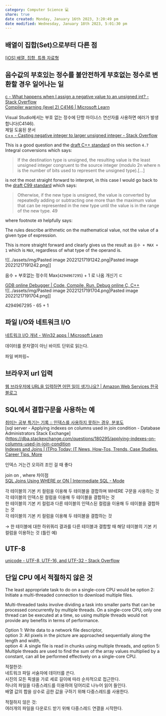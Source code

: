```yaml
---  
category: Computer Science 💻  
share: true  
date created: Monday, January 16th 2023, 3:20:49 pm  
date modified: Wednesday, January 18th 2023, 5:01:30 pm  
---  
```

## 배열이 집합(Set)으로부터 다른 점  
[[iOS] 배열, 집합, 튜플 자료형](https://duwjdtn11.tistory.com/461#:~:text=%EB%B0%B0%EC%97%B4%20%2D%20%EC%88%9C%EC%84%9C%EC%9E%88%EB%8A%94%20%EB%8D%B0%EC%9D%B4%ED%84%B0%EB%93%A4%EC%9D%84,%EC%A4%91%EB%B3%B5%EC%A7%80%EC%A0%95%EC%9D%80%20%EB%B6%88%EA%B0%80%ED%95%98%EB%8B%A4.)  
  
  
## 음수값의 부호있는 정수를 불안전하게 부호없는 정수로 변환할 경우 일어나는 일  
[c - What happens when I assign a negative value to an unsigned int? - Stack Overflow](https://stackoverflow.com/questions/7152759/what-happens-when-i-assign-a-negative-value-to-an-unsigned-int)  
[Compiler warning (level 2) C4146 | Microsoft Learn](https://learn.microsoft.com/en-us/cpp/error-messages/compiler-warnings/compiler-warning-level-2-c4146?redirectedfrom=MSDN&view=msvc-170)  
  
Visual Studio에서는 부호 없는 정수에 단항 마이너스 연산자를 사용하면 에러가 발생합니다(C4146).  
제일 도움된 문서  
[c++ - Casting negative integer to larger unsigned integer - Stack Overflow](https://stackoverflow.com/questions/21769068/casting-negative-integer-to-larger-unsigned-integer)  
  
This is a good question and the [draft C++ standard](https://www.open-std.org/jtc1/sc22/wg21/docs/papers/2012/n3485.pdf) on this section `4.7` Integral conversions which says:  
  
> If the destination type is unsigned, the resulting value is the least unsigned integer congruent to the source integer (modulo 2n where n is the number of bits used to represent the unsigned type).[...]  
  
is not the most straight forward to interpret, in this case I would go back to the [draft C99 standard](http://www.open-std.org/jtc1/sc22/wg14/www/docs/n1256.pdf) which says:  
  
> Otherwise, if the new type is unsigned, the value is converted by repeatedly adding or subtracting one more than the maximum value that can be represented in the new type until the value is in the range of the new type. 49  
  
where footnote `49` helpfully says:  
  
The rules describe arithmetic on the mathematical value, not the value of a given type of expression.  
  
This is more straight forward and clearly gives us the result as `음수 + MAX + 1` which is `MAX`, regardless of what type of the operand is.  
  
![[../assets/img/Pasted image 20221217191242.png|Pasted image 20221217191242.png]]  
  
 음수 + 부호없는 정수의 Max(`4294967295`) + 1 로 나옴 개신기 ㄷ  
  
  
[GDB online Debugger | Code, Compile, Run, Debug online C, C++](https://www.onlinegdb.com/wxTFI9GEux)  
![[../assets/img/Pasted image 20221217191704.png|Pasted image 20221217191704.png]]  
  
  
4294967295 - 65 + 1  
  
  
  
  
## 파일 I/O와 네트워크 I/O  
[네트워크 I/O 개념 - Win32 apps | Microsoft Learn](https://learn.microsoft.com/ko-kr/windows/win32/fileio/network-i-o-concepts)  
  
데이터를 문자열이 아닌 바이트 단위로 읽는다.  
  
파일 버퍼링~   
  
  
## 브라우저 url 입력  
[웹 브라우저에 URL을 입력하면 어떤 일이 생기나요? | Amazon Web Services 한국 블로그](https://aws.amazon.com/ko/blogs/korea/what-happens-when-you-type-a-url-into-your-browser/)  
  
## SQL에서 결합구문을 사용하는 예  
[취미는 공부 특기는 기록 :: 인덱스를 사용하지 못하는 경우, 분포도](https://brightestbulb.tistory.com/145)  
[sql server - Applying indexes on columns used in join condition - Database Administrators Stack Exchange](https://dba.stackexchange.com/questions/180295/applying-indexes-on-columns-used-in-join-condition  
[Indexes and Joins | ITPro Today: IT News, How-Tos, Trends, Case Studies, Career Tips, More](https://www.itprotoday.com/sql-server/indexes-and-joins)  
  
인덱스 거는건 오히려 조인 걸 때 좋다  
  
  
join on , where 차이점  
[SQL Joins Using WHERE or ON | Intermediate SQL - Mode](https://mode.com/sql-tutorial/sql-joins-where-vs-on/)  
  
  
각 테이블의 기본 키 컬럼을 이용해 두 테이블을 결합하며 WHERE 구문을 사용하는 것  
각 테이블의 인덱스된 컬럼을 이용해 두 테이블을 결합하는 것  
한 테이블의 기본 키 컬럼과 다른 테이블의 인덱스된 컬럼을 이용해 두 테이블을 결합하는 것  
각 테이블의 기본 키 컬럼을 이용해 두 테이블을 결합하는 것  
  
→ 한 테이블에 대한 하위쿼리 결과를 다른 테이블과 결합할 때 해당 테이블의 기본 키 컬럼을 이용하는 것 (틀린 예)  
  
## UTF-8  
[unicode - UTF-8, UTF-16, and UTF-32 - Stack Overflow](https://stackoverflow.com/questions/496321/utf-8-utf-16-and-utf-32)  
  
  
## 단일 CPU 에서 적절하지 않은 것  
The least appropriate task to do on a single-core CPU would be option 2:   
Initiate a multi-threaded connection to download multiple files.  
  
Multi-threaded tasks involve dividing a task into smaller parts that can be processed concurrently by multiple threads. On a single-core CPU, only one thread can be executed at a time, so using multiple threads would not provide any benefits in terms of performance.  
  
Option 1: Write data to a network file descriptor,   
option 3: All pixels in the picture are approached sequentially along the length and width,   
option 4: A single file is read in chunks using multiple threads, and option 5: Multiple threads are used to find the sum of the array values multiplied by a constant, can all be performed effectively on a single-core CPU.  
  
  
적절한것:   
네트워크 파일 서술자에 데이터를 쓴다.  
사진의 모든 픽셀을 가로 세로 길이에 따라 순차적으로 접근한다.  
하나의 파일을 다중스레드를 이용하여 덩어리로 나누어 읽어 들인다.  
배열 값의 합을 상수로 곱한 값을 구하기 위해 다중스레드를 사용한다.  
  
적절하지 않은 것:  
여러개의 파일을 다운로드 받기 위해 다중스레드 연결을 시작한다.